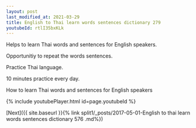 ```yaml
---
layout: post
last_modified_at: 2021-03-29
title: English to Thai learn words sentences dictionary 279 
youtubeId: rtlI35bxKLk
---
```

 
 
Helps to learn Thai words and sentences for English speakers.

Opportunitiy to repeat the words sentences. 

Practice Thai language. 
 
10 minutes practice every day. 
 
How to learn Thai words and sentences for English speakers 
 
{% include youtubePlayer.html id=page.youtubeId %}
 
 
[Next]({{ site.baseurl }}{% link  split1/_posts/2017-05-01-English to thai learn words sentences dictionary 576 .md%})
 
